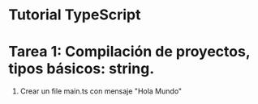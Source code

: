 
# Tutorial TypeScript

# Tarea 1: Compilación de proyectos, tipos básicos: string.
1. Crear un file main.ts con mensaje "Hola Mundo"

